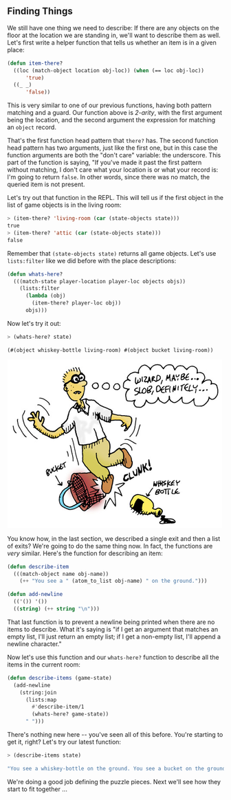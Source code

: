 ## Finding Things

We still have one thing we need to describe: If there are any objects on the floor at the location we are standing in, we'll want to describe them as well. Let's first write a helper function that tells us whether an item is in a given place:

```lisp
(defun item-there?
  ((loc (match-object location obj-loc)) (when (== loc obj-loc))
      'true)
  ((_ _)
      'false))
```

This is very similar to one of our previous functions, having both pattern matching and a guard. Our function above is *2-arity*, with the first argument being the location, and the second argument the expression for matching an ``object`` record.

That's the first function head pattern that ``there?`` has. The second function head pattern has two arguments, just like the first one, but in this case the function arguments are both the "don't care" variable: the underscore. This part of the function is saying, "If you've made it past the first pattern without matching, I don't care what your location is or what your record is: I'm going to return ``false``. In other words, since there was no match, the queried item is not present.

Let's try out that function in the REPL. This will tell us if the first object
in the list of game objects is in the living room:

```lisp
> (item-there? 'living-room (car (state-objects state)))
true
> (item-there? 'attic (car (state-objects state)))
false
```

Remember that ``(state-objects state)`` returns all game objects. Let's use ``lists:filter`` like we did before with the place descriptions:

```lisp
(defun whats-here?
  (((match-state player-location player-loc objects objs))
    (lists:filter
      (lambda (obj)
        (item-there? player-loc obj))
      objs)))
```

Now let's try it out:

```lisp
> (whats-here? state)
```
```lisp
(#(object whiskey-bottle living-room) #(object bucket living-room))
```

![](../images/slob.jpg)

You know how, in the last section, we described a single exit and then a list of exits? We're going to do the same thing now. In fact, the functions are *very* similar. Here's the function for describing an item:

```lisp
(defun describe-item
  (((match-object name obj-name))
    (++ "You see a " (atom_to_list obj-name) " on the ground.")))
```

```lisp
(defun add-newline
  (('()) '())
  ((string) (++ string "\n")))
```

That last function is to prevent a newline being printed when there are no items to describe. What it's saying is "if I get an argument that matches an empty list, I'll just return an empty list; if I get a non-empty list, I'll append a newline character."

Now let's use this function and our ``whats-here?`` function to describe all the items in the current room:

```lisp
(defun describe-items (game-state)
  (add-newline
    (string:join
      (lists:map
        #'describe-item/1
        (whats-here? game-state))
      " ")))
```

There's nothing new here -- you've seen all of this before. You're starting to get it, right? Let's try our latest function:

```lisp
> (describe-items state)
```
```lisp
"You see a whiskey-bottle on the ground. You see a bucket on the ground.\n"
```

We're doing a good job defining the puzzle pieces. Next we'll see how they start to fit together ...
